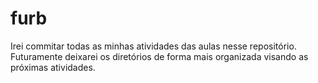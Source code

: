 # furb
Irei commitar todas as minhas atividades das aulas nesse repositório. Futuramente deixarei os diretórios de forma mais organizada visando as próximas atividades.
